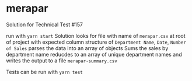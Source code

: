 # merapar

Solution for Technical Test #157

run with `yarn start`
Solution looks for file with name of `merapar.csv` at root of project
with expected column structure of `Department Name`, `Date`, `Number of Sales`
parses the data into an array of objects
Sums the sales by department name
reducdes to an array of unique department names
and writes the output to a file `merapar-summary.csv`

Tests can be run with `yarn test`